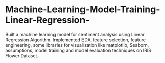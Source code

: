 # Machine-Learning-Model-Training-Linear-Regression-
Built a machine learning model for sentiment analysis using Linear Regression Algorithm. Implemented EDA, feature selection, feature engineering, some libraries for visualization like matplotlib, Seaborn, assumptions, model training and model evaluation techniques on IRIS Flower Dataset.
